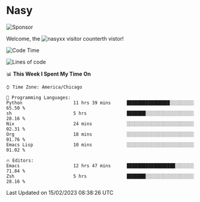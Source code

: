 # Nasy

<!--
<p align="center">
<img height="200" src="https://github-readme-stats.vercel.app/api?username=nasyxx&count_private=true&show_icons=true&theme=dracula&include_all_commits=true"/>
<img height="200" src="https://github-readme-stats.vercel.app/api/top-langs/?username=nasyxx&theme=dracula&hide=html,jupyter+notebook&count_private=true&show_icons=true"/>
</p>

  
----------------
-->

![Sponsor](https://img.shields.io/static/v1.svg?label=Sponsor&message=%E2%9D%A4&logo=GitHub&style=flat&color=pink)
 
Welcome, the ![nasyxx visitor counter](https://count.getloli.com/get/@nasyxx?theme=rule34)th vistor!
 
<!--START_SECTION:waka-->
![Code Time](http://img.shields.io/badge/Code%20Time-3%2C156%20hrs%2025%20mins-blue)

![Lines of code](https://img.shields.io/badge/From%20Hello%20World%20I%27ve%20Written-5%20Million%20lines%20of%20code-blue)

📊 **This Week I Spent My Time On** 

```text
⌚︎ Time Zone: America/Chicago

💬 Programming Languages: 
Python                   11 hrs 39 mins      ████████████████░░░░░░░░░   65.50 % 
sh                       5 hrs               ███████░░░░░░░░░░░░░░░░░░   28.16 % 
Nix                      24 mins             ░░░░░░░░░░░░░░░░░░░░░░░░░   02.31 % 
Org                      18 mins             ░░░░░░░░░░░░░░░░░░░░░░░░░   01.76 % 
Emacs Lisp               10 mins             ░░░░░░░░░░░░░░░░░░░░░░░░░   01.02 % 

🔥 Editors: 
Emacs                    12 hrs 47 mins      ██████████████████░░░░░░░   71.84 % 
Zsh                      5 hrs               ███████░░░░░░░░░░░░░░░░░░   28.16 % 

```


 Last Updated on 15/02/2023 08:38:26 UTC
<!--END_SECTION:waka-->

<!-- ![visitors](https://visitor-badge.laobi.icu/badge?page_id=nasyxx.nasyxx) -->
